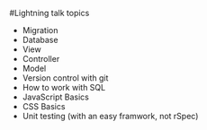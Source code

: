 #Lightning talk topics
* Migration
* Database
* View
* Controller
* Model
* Version control with git
* How to work with SQL
* JavaScript Basics
* CSS Basics
* Unit testing (with an easy framwork, not rSpec)
